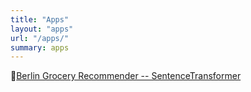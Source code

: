 ```yaml
---
title: "Apps"
layout: "apps"
url: "/apps/"
summary: apps
---
```


🛒[Berlin Grocery Recommender -- SentenceTransformer](https://huggingface.co/spaces/jiahau/Rec-sys-Berlin-ST)